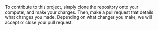 To contribute to this project, simply clone the repository onto your computer, and make your changes. Then, make a pull request that details what changes you made. Depending on what changes you make, we will accept or close your pull request.
